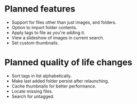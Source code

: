 # Planned features
- Support for files other than just images, and folders.
- Option to import folder contents.
- Apply tags to file as you're adding it.
- View a slideshow of images in current search.
- Set custom thumbnails.

# Planned quality of life changes
- Sort tags in list alphabetically.
- Make last added folder persist after relaunching.
- Cache thumbnails for better performance.
- Locate missing files.
- Search for untagged.
